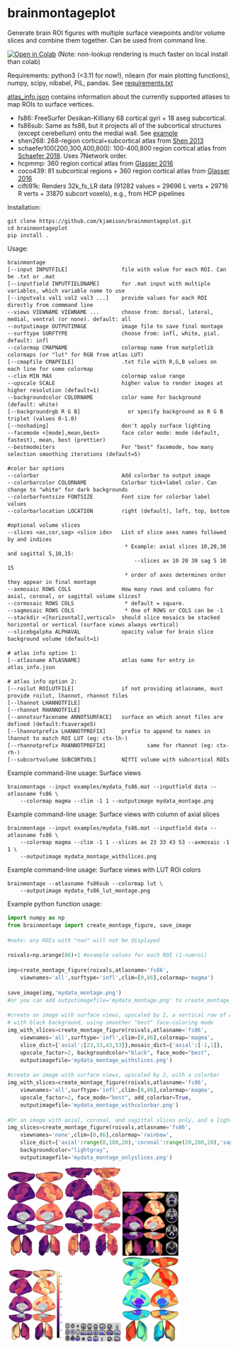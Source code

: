 # brainmontageplot

Generate brain ROI figures with multiple surface viewpoints and/or volume slices and combine them together. Can be used from command line.

[![Open in Colab](https://colab.research.google.com/assets/colab-badge.svg)](https://colab.research.google.com/github/kjamison/brainmontageplot/blob/main/brainmontageplot_example.ipynb) (Note: non-lookup rendering is much faster on local install than colab)

Requirements: python3 (<3.11 for now!), nilearn (for main plotting functions), numpy, scipy, nibabel, PIL, pandas. See [requirements.txt](requirements.txt)

[atlas_info.json](brainmontage/atlases/atlas_info.json) contains information about the currently supported atlases to map ROIs to surface vertices.
* fs86: FreeSurfer Desikan-Killiany 68 cortical gyri + 18 aseg subcortical.
* fs86sub: Same as fs86, but it projects all of the subcortical structures (except cerebellum) onto the medial wall. See [example](examples/mydata_fs86sub_montage.png)
* shen268: 268-region cortical+subcortical atlas from [Shen 2013](https://pubmed.ncbi.nlm.nih.gov/23747961/)
* schaefer100(200,300,400,800): 100-400,800 region cortical atlas from [Schaefer 2018](https://pubmed.ncbi.nlm.nih.gov/28981612/). Uses 7Network order.
* hcpmmp: 360 region cortical atlas from [Glasser 2016](https://pubmed.ncbi.nlm.nih.gov/27437579/)
* coco439: 81 subcortical regions + 360 region cortical atlas from [Glasser 2016](https://pubmed.ncbi.nlm.nih.gov/27437579/)
* cifti91k: Renders 32k_fs_LR data (91282 values = 29696 L verts + 29716 R verts + 31870 subcort voxels), e.g., from HCP pipelines

Installation:
```
git clone https://github.com/kjamison/brainmontageplot.git
cd brainmontageplot
pip install .
```


Usage:
```
brainmontage 
[--input INPUTFILE]                 file with value for each ROI. Can be .txt or .mat
[--inputfield INPUTFIELDNAME]       for .mat input with multiple variables, which variable name to use
[--inputvals val1 val2 val3 ...]    provide values for each ROI directly from commmand line
--views VIEWNAME VIEWNAME ...       choose from: dorsal, lateral, medial, ventral (or none). default: all
--outputimage OUTPUTIMAGE           image file to save final montage
--surftype SURFTYPE                 choose from: infl, white, pial. default: infl
--colormap CMAPNAME                 colormap name from matplotlib colormaps (or "lut" for RGB from atlas LUT)
[--cmapfile CMAPFILE]               .txt file with R,G,B values on each line for some colormap 
--clim MIN MAX                      colormap value range
--upscale SCALE                     higher value to render images at higher resolution (default=1)
--backgroundcolor COLORNAME         color name for background (default: white)
[--backgroundrgb R G B]               or specify background as R G B triplet (values 0-1.0)
[--noshading]                       don't apply surface lighting
--facemode <[mode],mean,best>       face color mode: mode (default, fastest), mean, best (prettier)
--bestmodeiters                     For "best" facemode, how many selection smoothing iterations (default=5)

#color bar options
--colorbar                          Add colorbar to output image
--colorbarcolor COLORNAME           Colorbar tick+label color. Can change to "white" for dark backgrounds
--colorbarfontsize FONTSIZE         Font size for colorbar label values
--colorbarlocation LOCATION         right (default), left, top, bottom

#optional volume slices
--slices <ax,cor,sag> <slice idx>   List of slice axes names followed by and indices
                                     * Example: axial slices 10,20,30 and sagittal 5,10,15: 
                                        --slices ax 10 20 30 sag 5 10 15
                                     * order of axes determines order they appear in final montage
--axmosaic ROWS COLS                How many rows and columns for axial, coronal, or sagittal volume slices?
--cormosaic ROWS COLS                * default = square. 
--sagmosaic ROWS COLS                * One of ROWS or COLS can be -1
--stackdir <[horizontal],vertical>  should slice mosaics be stacked horizontal or vertical (surface views always vertical)
--slicebgalpha ALPHAVAL             opacity value for brain slice background volume (default=1)

# atlas info option 1:
[--atlasname ATLASNAME]             atlas name for entry in atlas_info.json

# atlas info option 2:
[--roilut ROILUTFILE]               if not providing atlasname, must provide roilut, lhannot, rhannot files
[--lhannot LHANNOTFILE]
[--rhannot RHANNOTFILE]
[--annotsurfacename ANNOTSURFACE]   surface on which annot files are defined (default:fsaverage5)
[--lhannotprefix LHANNOTPREFIX]     prefix to append to names in lhannot to match ROI LUT (eg: ctx-lh-)
[--rhannotprefix RHANNOTPREFIX]             same for rhannot (eg: ctx-rh-)
[--subcortvolume SUBCORTVOL]        NIfTI volume with subcortical ROIs
```

Example command-line usage: Surface views
```
brainmontage --input examples/mydata_fs86.mat --inputfield data --atlasname fs86 \
    --colormap magma --clim -1 1 --outputimage mydata_montage.png
```

Example command-line usage: Surface views with column of axial slices
```
brainmontage --input examples/mydata_fs86.mat --inputfield data --atlasname fs86 \
    --colormap magma --clim -1 1 --slices ax 23 33 43 53 --axmosaic -1 1 \
    --outputimage mydata_montage_withslices.png 
```

Example command-line usage: Surface views with LUT ROI colors
```
brainmontage --atlasname fs86sub --colormap lut \
    --outputimage mydata_fs86_lut_montage.png
```

Example python function usage:
```python
import numpy as np
from brainmontage import create_montage_figure, save_image

#note: any ROIs with "nan" will not be displayed

roivals=np.arange(86)+1 #example values for each ROI (1-numroi)

img=create_montage_figure(roivals,atlasname='fs86',
    viewnames='all',surftype='infl',clim=[0,86],colormap='magma')

save_image(img,'mydata_montage.png')
#or you can add outputimagefile='mydata_montage.png' to create_montage_figure() to save directly

#create an image with surface views, upscaled by 2, a vertical row of axial slices, 
# with black background, using smoother "best" face-coloring mode
img_with_slices=create_montage_figure(roivals,atlasname='fs86',
    viewnames='all',surftype='infl',clim=[0,86],colormap='magma',
    slice_dict={'axial':[23,33,43,53]},mosaic_dict={'axial':[-1,1]},
    upscale_factor=2, backgroundcolor="black", face_mode="best",
    outputimagefile='mydata_montage_withslices.png')

#create an image with surface views, upscaled by 2, with a colorbar
img_with_slices=create_montage_figure(roivals,atlasname='fs86',
    viewnames='all',surftype='infl',clim=[0,86],colormap='magma',
    upscale_factor=2, face_mode="best", add_colorbar=True,
    outputimagefile='mydata_montage_withcolorbar.png')

#Or an image with axial, coronal, and sagittal slices only, and a light gray background
img_slices=create_montage_figure(roivals,atlasname='fs86',
    viewnames='none',clim=[0,86],colormap='rainbow',
    slice_dict={'axial':range(0,180,20),'coronal':range(20,200,20),'sagittal':range(10,180,20)},
    backgroundcolor="lightgray",
    outputimagefile='mydata_montage_onlyslices.png')

```
<img src="examples/mydata_montage.png" width=25%> <img src="examples/mydata_montage_whitesurf.png" width=25%> <img src="examples/mydata_montage_withslices.png" width=25%> <img src="examples/mydata_montage_withcolorbar.png" width=25%> <img src="examples/mydata_montage_onlyslices.png" width=25%> <img src="examples/mydata_fs86sub_montage.png" width=25%> 
